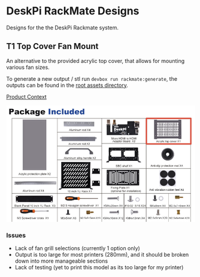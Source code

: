 # DeskPi RackMate Designs

Designs for the the DeskPi Rackmate system.

## T1 Top Cover Fan Mount

An alternative to the provided acrylic top cover, that allows for mounting various fan sizes.

To generate a new output / stl run `devbox run rackmate:generate`, the outputs can be found in the [root assets directory](../../assets/outputs/rackmate).

[Product Context](https://deskpi.com/products/deskpi-rackmate-t1-2#3)

![package included](/assets/images/package-included.png)

### Issues

- Lack of fan grill selections (currently 1 option only)
- Output is too large for most printers (280mm), and it should be broken down into more manageable sections
- Lack of testing (yet to print this model as its too large for my printer)

